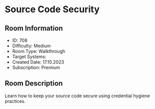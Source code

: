 ﻿# Source Code Security

## Room Information
- ID: 708
- Difficulty: Medium
- Room Type: Walkthrough
- Target Systems: 
- Created Date: 17.10.2023
- Subscription: Premium

## Room Description
Learn how to keep your source code secure using credential hygiene practices.
